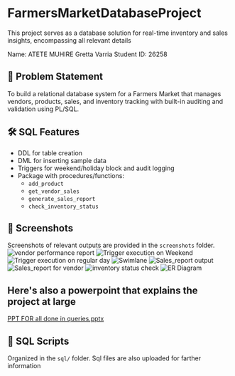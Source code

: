 # FarmersMarketDatabaseProject
This project serves as a database solution for real-time inventory and sales insights, encompassing all relevant details

Name: ATETE MUHIRE Gretta Varria
     Student ID: 26258

## 📌 Problem Statement
To build a relational database system for a Farmers Market that manages vendors, products, sales, 
and inventory tracking with built-in auditing and validation using PL/SQL.

## 🛠️ SQL Features
- DDL for table creation
- DML for inserting sample data
- Triggers for weekend/holiday block and audit logging
- Package with procedures/functions:
  - `add_product`
  - `get_vendor_sales`
  - `generate_sales_report`
  - `check_inventory_status`

## 📸 Screenshots
Screenshots of relevant outputs are provided in the `screenshots` folder.
![vendor performance report](https://github.com/user-attachments/assets/9ebd0fdc-1fbc-482f-a608-50b186f1994a)
![Trigger execution on Weekend](https://github.com/user-attachments/assets/6f27fab7-ef2a-4d16-971c-5aa29ed9dde2)
![Trigger execution on regular day](https://github.com/user-attachments/assets/07dd5e48-2ad3-4c49-b4ac-ea5874cba17c)
![Swimlane](https://github.com/user-attachments/assets/d73ea86d-7e15-4d93-ac1c-2084d8a5d14e)
![Sales_report output](https://github.com/user-attachments/assets/868415cd-4e0c-439e-9656-c7acd95b872b)
![Sales_report for vendor](https://github.com/user-attachments/assets/79a1c060-0be3-4e5a-8d52-8bcaff3a0d0f)
![inventory status check](https://github.com/user-attachments/assets/3d2ec7d3-7570-458a-81a4-16da82fa7f18)
![ER Diagram](https://github.com/user-attachments/assets/8ea7287a-6ad9-4389-b339-d52c29d389f3)



## Here's also a powerpoint that explains the project at large
[PPT FOR all done in queries.pptx](https://github.com/user-attachments/files/20427901/PPT.FOR.all.done.in.queries.pptx)

## 📄 SQL Scripts
Organized in the `sql/` folder.
Sql files are also uploaded for farther information










